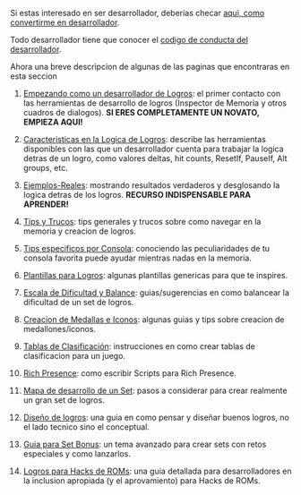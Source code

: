 Si estas interesado en ser desarrollador, deberias checar [aqui, como convertirme en desarrollador](How-to-Become-an-Achievement-Developer).

Todo desarrollador tiene que conocer el [codigo de conducta del desarrollador](Developers-Code-of-Conduct).

Ahora una breve descripcion de algunas de las paginas que encontraras en esta seccion

1. [Empezando como un desarrollador de Logros](Getting-Started-as-an-Achievement-Developer): el primer contacto con las herramientas de desarrollo de logros (Inspector de Memoria y otros cuadros de dialogos). **SI ERES COMPLETAMENTE UN NOVATO, EMPIEZA AQUI!**

2. [Caracteristicas en la Logica de Logros](Achievement-Logic-Features): describe las herramientas disponibles con las que un desarrollador cuenta para trabajar la logica detras de un logro, como valores deltas, hit counts, ResetIf, PauseIf, Alt groups, etc.

3. [Ejemplos-Reales](Real-Examples): mostrando resultados verdaderos y desglosando la logica detras de los logros. **RECURSO INDISPENSABLE PARA APRENDER!**

4. [Tips y Trucos](Tips-and-Tricks): tips generales y trucos sobre como navegar en la memoria y creacion de logros.

5. [Tips especificos por Consola](Console-Specific-Tips): conociendo las peculiaridades de tu consola favorita puede ayudar mientras nadas en la memoria.

6. [Plantillas para Logros](Achievement-Templates): algunas plantillas genericas para que te inspires.

7. [Escala de Dificultad y Balance](Difficulty-Scale-and-Balance): guias/sugerencias en como balancear la dificultad de un set de logros.

8. [Creacion de Medallas e Iconos](Badge-and-Icon-Creation): algunas guias y tips sobre creacion de medallones/iconos.

9. [Tablas de Clasificación](Leaderboards): instrucciones en como crear tablas de clasificacion para un juego.

10. [Rich Presence](/developer-docs/rich-presence): como escribir Scripts para Rich Presence.

11. [Mapa de desarrollo de un Set](Set-Development-Roadmap): pasos a considerar para crear realmente un gran set de logros.

12. [Diseño de logros](Achievement-Design): una guia en como pensar y diseñar buenos logros, no el lado tecnico sino el conceptual.

13. [Guia para Set Bonus](Bonus-Sets): un tema avanzado para crear sets con retos especiales y como lanzarlos.

14. [Logros para Hacks de ROMs](Achievements-for-ROM-hacks): una guia detallada para desarrolladores en la inclusion apropiada (y el aprovamiento) para Hacks de ROMs.
